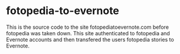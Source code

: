 fotopedia-to-evernote
=====================

This is the source code to the site fotopediatoevernote.com before fotopedia was taken down.  This site authenticated to fotopedia and Evernote accounts and then transfered the users fotopedia stories to Evernote.
